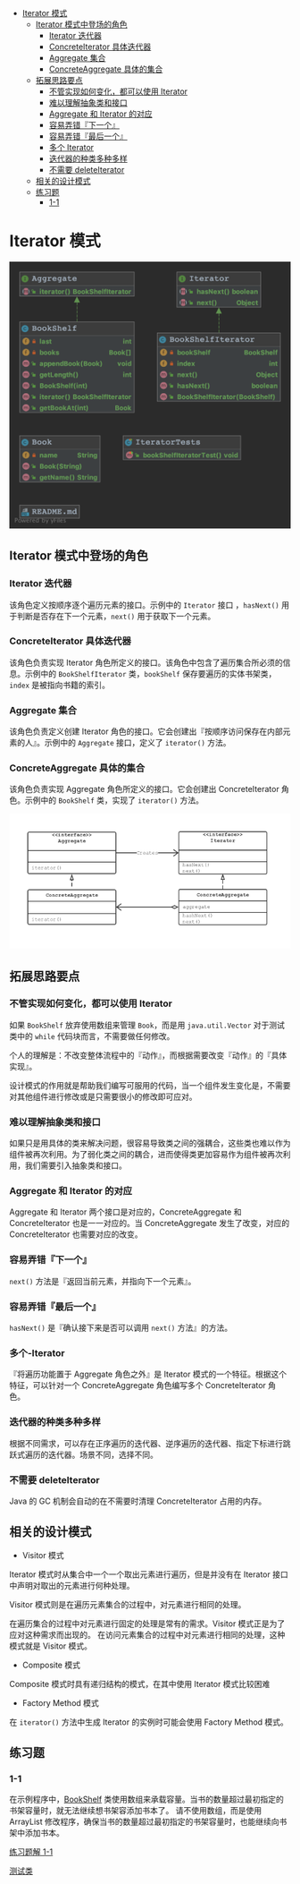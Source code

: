 * [Iterator 模式](#iterator-模式)
    * [Iterator 模式中登场的角色](#iterator-模式中登场的角色)
        * [Iterator 迭代器](#iterator-迭代器)
        * [ConcreteIterator 具体迭代器](#concreteiterator-具体迭代器)
        * [Aggregate 集合](#aggregate-集合)
        * [ConcreteAggregate 具体的集合](#concreteaggregate-具体的集合)
    * [拓展思路要点](#拓展思路要点)
        * [不管实现如何变化，都可以使用 Iterator](#不管实现如何变化都可以使用-iterator)
        * [难以理解抽象类和接口](#难以理解抽象类和接口)
        * [Aggregate 和 Iterator 的对应](#aggregate-和-iterator-的对应)
        * [容易弄错『下一个』](#容易弄错下一个)
        * [容易弄错『最后一个』](#容易弄错最后一个)
        * [多个 Iterator](#多个-iterator)
        * [迭代器的种类多种多样](#迭代器的种类多种多样)
        * [不需要 deleteIterator](#不需要-deleteiterator)
    * [相关的设计模式](#相关的设计模式)
    * [练习题](#练习题)
        * [1-1](#1-1)

# Iterator 模式

![类关系示意图](IteratorUML.png)

## Iterator 模式中登场的角色

### Iterator 迭代器

该角色定义按顺序逐个遍历元素的接口。示例中的 `Iterator` 接口 ，`hasNext()` 用于判断是否存在下一个元素，`next()` 用于获取下一个元素。

### ConcreteIterator 具体迭代器

该角色负责实现 Iterator 角色所定义的接口。该角色中包含了遍历集合所必须的信息。示例中的 `BookShelfIterator` 类，`bookShelf` 保存要遍历的实体书架类，`index` 是被指向书籍的索引。

### Aggregate 集合

该角色负责定义创建 Iterator 角色的接口。它会创建出『按顺序访问保存在内部元素的人』。示例中的 `Aggregate` 接口，定义了 `iterator()` 方法。

### ConcreteAggregate 具体的集合

该角色负责实现 Aggregate 角色所定义的接口。它会创建出 ConcreteIterator 角色。示例中的 `BookShelf` 类，实现了 `iterator()` 方法。

![Iterator 模式的类图](IteratorModeClassDiagram.jpg)

## 拓展思路要点

### 不管实现如何变化，都可以使用 Iterator

如果 `BookShelf` 放弃使用数组来管理 `Book`，而是用 `java.util.Vector` 对于测试类中的 `while` 代码块而言，不需要做任何修改。

个人的理解是：不改变整体流程中的『动作』，而根据需要改变『动作』的『具体实现』。

设计模式的作用就是帮助我们编写可服用的代码，当一个组件发生变化是，不需要对其他组件进行修改或是只需要很小的修改即可应对。

### 难以理解抽象类和接口

如果只是用具体的类来解决问题，很容易导致类之间的强耦合，这些类也难以作为组件被再次利用。为了弱化类之间的耦合，进而使得类更加容易作为组件被再次利用，我们需要引入抽象类和接口。

### Aggregate 和 Iterator 的对应

Aggregate 和 Iterator 两个接口是对应的，ConcreteAggregate 和 ConcreteIterator 也是一一对应的。当 ConcreteAggregate 发生了改变，对应的 ConcreteIterator 也需要对应的改变。

### 容易弄错『下一个』

`next()` 方法是『返回当前元素，并指向下一个元素』。

### 容易弄错『最后一个』

`hasNext()` 是『确认接下来是否可以调用 `next()` 方法』的方法。

### 多个-Iterator

『将遍历功能置于 Aggregate 角色之外』是 Iterator 模式的一个特征。根据这个特征，可以针对一个 ConcreteAggregate 角色编写多个 ConcreteIterator 角色。

### 迭代器的种类多种多样

根据不同需求，可以存在正序遍历的迭代器、逆序遍历的迭代器、指定下标进行跳跃式遍历的迭代器。场景不同，选择不同。

### 不需要 deleteIterator

Java 的 GC 机制会自动的在不需要时清理 ConcreteIterator 占用的内存。

## 相关的设计模式

- Visitor 模式

Iterator 模式时从集合中一个一个取出元素进行遍历，但是并没有在 Iterator 接口中声明对取出的元素进行何种处理。

Visitor 模式则是在遍历元素集合的过程中，对元素进行相同的处理。

在遍历集合的过程中对元素进行固定的处理是常有的需求。Visitor 模式正是为了应对这种需求而出现的。
在访问元素集合的过程中对元素进行相同的处理，这种模式就是 Visitor 模式。

- Composite 模式

Composite 模式时具有递归结构的模式，在其中使用 Iterator 模式比较困难

- Factory Method 模式

在 `iterator()` 方法中生成 Iterator 的实例时可能会使用 Factory Method 模式。

## 练习题

### 1-1

在示例程序中，[BookShelf](BookShelf.java) 类使用数组来承载容量。当书的数量超过最初指定的书架容量时，就无法继续想书架容添加书本了。
请不使用数组，而是使用 ArrayList 修改程序，确保当书的数量超过最初指定的书架容量时，也能继续向书架中添加书本。

[练习题解 1-1](exercise_1_1)

[测试类](/src/test/java/cn/n0nb0at/designpattern/chapter_01_iterator/IteratorTests.java)